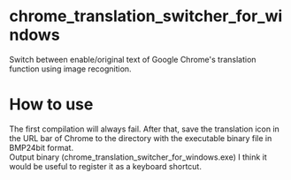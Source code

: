 # chrome_translation_switcher_for_windows
Switch between enable/original text of Google Chrome's translation function using image recognition.    

# How to use
The first compilation will always fail. After that, save the translation icon in the URL bar of Chrome to the directory with the executable binary file in BMP24bit format.  
Output binary (chrome_translation_switcher_for_windows.exe) I think it would be useful to register it as a keyboard shortcut.
